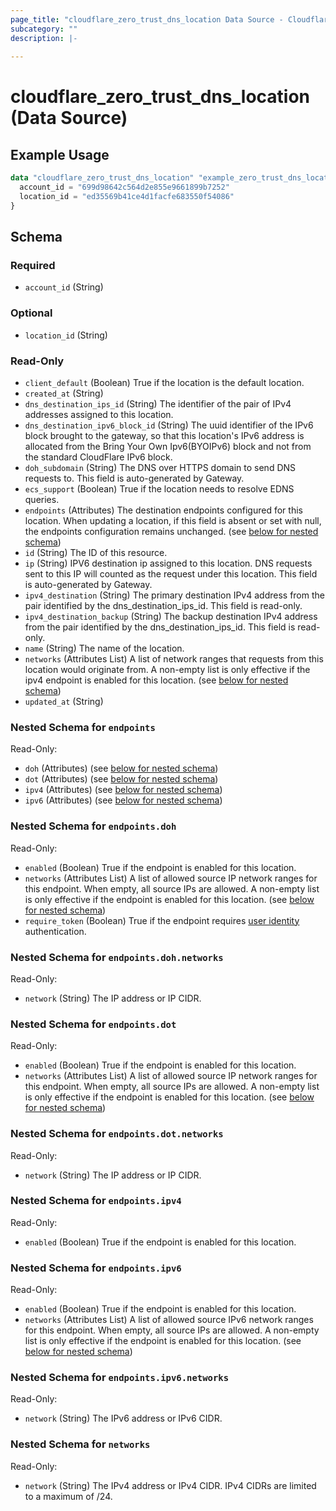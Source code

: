 ```yaml
---
page_title: "cloudflare_zero_trust_dns_location Data Source - Cloudflare"
subcategory: ""
description: |-
  
---
```


# cloudflare_zero_trust_dns_location (Data Source)



## Example Usage

```terraform
data "cloudflare_zero_trust_dns_location" "example_zero_trust_dns_location" {
  account_id = "699d98642c564d2e855e9661899b7252"
  location_id = "ed35569b41ce4d1facfe683550f54086"
}
```

<!-- schema generated by tfplugindocs -->
## Schema

### Required

- `account_id` (String)

### Optional

- `location_id` (String)

### Read-Only

- `client_default` (Boolean) True if the location is the default location.
- `created_at` (String)
- `dns_destination_ips_id` (String) The identifier of the pair of IPv4 addresses assigned to this location.
- `dns_destination_ipv6_block_id` (String) The uuid identifier of the IPv6 block brought to the gateway, so that this location's IPv6 address is allocated from the Bring Your Own Ipv6(BYOIPv6) block and not from the standard CloudFlare IPv6 block.
- `doh_subdomain` (String) The DNS over HTTPS domain to send DNS requests to. This field is auto-generated by Gateway.
- `ecs_support` (Boolean) True if the location needs to resolve EDNS queries.
- `endpoints` (Attributes) The destination endpoints configured for this location. When updating a location, if this field is absent or set with null, the endpoints configuration remains unchanged. (see [below for nested schema](#nestedatt--endpoints))
- `id` (String) The ID of this resource.
- `ip` (String) IPV6 destination ip assigned to this location. DNS requests sent to this IP will counted as the request under this location. This field is auto-generated by Gateway.
- `ipv4_destination` (String) The primary destination IPv4 address from the pair identified by the dns_destination_ips_id. This field is read-only.
- `ipv4_destination_backup` (String) The backup destination IPv4 address from the pair identified by the dns_destination_ips_id. This field is read-only.
- `name` (String) The name of the location.
- `networks` (Attributes List) A list of network ranges that requests from this location would originate from. A non-empty list is only effective if the ipv4 endpoint is enabled for this location. (see [below for nested schema](#nestedatt--networks))
- `updated_at` (String)

<a id="nestedatt--endpoints"></a>
### Nested Schema for `endpoints`

Read-Only:

- `doh` (Attributes) (see [below for nested schema](#nestedatt--endpoints--doh))
- `dot` (Attributes) (see [below for nested schema](#nestedatt--endpoints--dot))
- `ipv4` (Attributes) (see [below for nested schema](#nestedatt--endpoints--ipv4))
- `ipv6` (Attributes) (see [below for nested schema](#nestedatt--endpoints--ipv6))

<a id="nestedatt--endpoints--doh"></a>
### Nested Schema for `endpoints.doh`

Read-Only:

- `enabled` (Boolean) True if the endpoint is enabled for this location.
- `networks` (Attributes List) A list of allowed source IP network ranges for this endpoint. When empty, all source IPs are allowed. A non-empty list is only effective if the endpoint is enabled for this location. (see [below for nested schema](#nestedatt--endpoints--doh--networks))
- `require_token` (Boolean) True if the endpoint requires [user identity](https://developers.cloudflare.com/cloudflare-one/connections/connect-devices/agentless/dns/dns-over-https/#filter-doh-requests-by-user) authentication.

<a id="nestedatt--endpoints--doh--networks"></a>
### Nested Schema for `endpoints.doh.networks`

Read-Only:

- `network` (String) The IP address or IP CIDR.



<a id="nestedatt--endpoints--dot"></a>
### Nested Schema for `endpoints.dot`

Read-Only:

- `enabled` (Boolean) True if the endpoint is enabled for this location.
- `networks` (Attributes List) A list of allowed source IP network ranges for this endpoint. When empty, all source IPs are allowed. A non-empty list is only effective if the endpoint is enabled for this location. (see [below for nested schema](#nestedatt--endpoints--dot--networks))

<a id="nestedatt--endpoints--dot--networks"></a>
### Nested Schema for `endpoints.dot.networks`

Read-Only:

- `network` (String) The IP address or IP CIDR.



<a id="nestedatt--endpoints--ipv4"></a>
### Nested Schema for `endpoints.ipv4`

Read-Only:

- `enabled` (Boolean) True if the endpoint is enabled for this location.


<a id="nestedatt--endpoints--ipv6"></a>
### Nested Schema for `endpoints.ipv6`

Read-Only:

- `enabled` (Boolean) True if the endpoint is enabled for this location.
- `networks` (Attributes List) A list of allowed source IPv6 network ranges for this endpoint. When empty, all source IPs are allowed. A non-empty list is only effective if the endpoint is enabled for this location. (see [below for nested schema](#nestedatt--endpoints--ipv6--networks))

<a id="nestedatt--endpoints--ipv6--networks"></a>
### Nested Schema for `endpoints.ipv6.networks`

Read-Only:

- `network` (String) The IPv6 address or IPv6 CIDR.




<a id="nestedatt--networks"></a>
### Nested Schema for `networks`

Read-Only:

- `network` (String) The IPv4 address or IPv4 CIDR. IPv4 CIDRs are limited to a maximum of /24.


